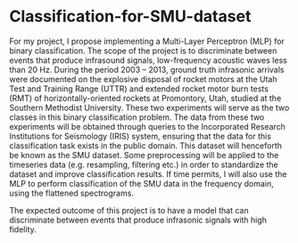 # Classification-for-SMU-dataset

For my project, I propose implementing a Multi-Layer Perceptron (MLP) for binary classification. The scope of the project is to discriminate between events that produce infrasound signals, low-frequency acoustic waves less than 20 Hz. During the period 2003 – 2013, ground truth infrasonic arrivals were documented on the explosive disposal of rocket motors at the Utah Test and Training Range (UTTR) and extended rocket motor burn tests (RMT) of horizontally-oriented rockets at Promontory, Utah, studied at the Southern Methodist University. These two experiments will serve as the two classes in this binary classification problem. The data from these two experiments will be obtained through queries to the Incorporated Research Institutions for Seismology (IRIS) system, ensuring that the data for this classification task exists in the public domain. This dataset will henceforth be known as the SMU dataset. Some preprocessing will be applied to the timeseries data (e.g. resampling, filtering etc.) in order to standardize the dataset and improve classification results. If time permits, I will also use the MLP to perform classification of the SMU data in the frequency domain, using the flattened spectrograms. 

The expected outcome of this project is to have a model that can discriminate between events that produce infrasonic signals with high fidelity. 
